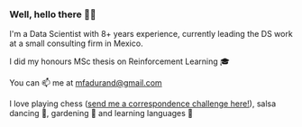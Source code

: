 ### Well, hello there ✌🏻

I'm a Data Scientist with 8+ years experience, currently leading the DS work at a small consulting firm in Mexico.

I did my honours MSc thesis on Reinforcement Learning :mortar_board:

You can 📫 me at mfadurand@gmail.com

I love playing chess ([send me a correspondence challenge here!](https://lichess.org/?user=fleoren#friend)), salsa dancing :dancer:, gardening 🌱 and learning languages 💬

<!--
**m-durand/m-durand** is a ✨ _special_ ✨ repository because its `README.md` (this file) appears on your GitHub profile.

Here are some ideas to get you started:

- 🔭 I’m currently working on ...
-  I’m currently learning ...
- 👯 I’m looking to collaborate on ...
- 🤔 I’m looking for help with ...
-  Ask me about ...
-  How to reach me: ...
- 😄 Pronouns: ...
- ⚡ Fun fact: ...
-->
